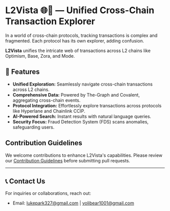 # L2Vista 🌐🔗 — Unified Cross-Chain Transaction Explorer

In a world of cross-chain protocols, tracking transactions is complex and fragmented.
Each protocol has its own explorer, adding confusion.

**L2Vista** unifies the intricate web of transactions across L2 chains like Optimism, Base, Zora, and Mode.


## 🚀 Features

- **Unified Exploration:** Seamlessly navigate cross-chain transactions across L2 chains.
- **Comprehensive Data:** Powered by The-Graph and Covalent, aggregating cross-chain events.
- **Protocol Integration:** Effortlessly explore transactions across protocols like Hyperlane and Chainlink CCIP.
- **AI-Powered Search:** Instant results with natural language queries.
- **Security Focus:** Fraud Detection System (FDS) scans anomalies, safeguarding users.


<!--
## Web App Demo

![L2Vista Demo](demo.gif)
- [Watch the full demo video](https://youtu.be/demo-link)

**Experience the L2Vista platform in action:**

- [Visit the live demo](https://l2vista-demo.com)
-->


## Contribution Guidelines

We welcome contributions to enhance L2Vista's capabilities. Please review our [Contribution Guidelines](https://github.com/L2Vista/.github/blob/main/contributing.md) before submitting pull requests.


---


## 📞 Contact Us

For inquiries or collaborations, reach out:

- Email: [lukepark327@gmail.com](mailto:lukepark327@gmail.com) | [volibear1001@gmail.com](mailto:volibear1001@gmail.com)
